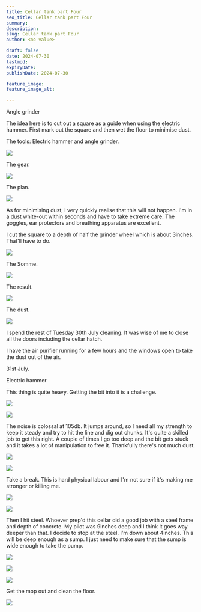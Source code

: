 ```yaml
---
title: Cellar tank part Four
seo_title: Cellar tank part Four
summary:
description:
slug: Cellar tank part Four
author: <no value>

draft: false
date: 2024-07-30
lastmod:
expiryDate:
publishDate: 2024-07-30

feature_image:
feature_image_alt:

---
```


Angle grinder

The idea here is to cut out a square as a guide when using the electric hammer. First mark out the square and then wet the floor to minimise dust. 

The tools: Electric hammer and angle grinder.

![](/images/0852.jpeg)

The gear.

![](/images/0854.jpeg)

The plan.

![](/images/0853.jpeg)

As for minimising dust, I very quickly realise that this will not happen. I'm in a dust white-out within seconds and have to take extreme care. The goggles, ear protectors and breathing apparatus are excellent.

I cut the square to a depth of half the grinder wheel which is about 3inches. That'll have to do.




![](/images/0858.jpeg)

The Somme.

![](/images/0859.jpeg)

The result.

![](/images/0860.jpeg)

The dust.

![](/images/0862.jpeg)

I spend the rest of Tuesday 30th July cleaning. It was wise of me to close all the doors including the cellar hatch.

I have the air purifier running for a few hours and the windows open to take the dust out of the air.

31st July.

Electric hammer

This thing is quite heavy. Getting the bit into it is a challenge.

![](/images/0863.jpeg)

![](/images/0865.jpeg)

The noise is colossal at 105db. It jumps around, so I need all my strength to keep it steady and try to hit the line and dig out chunks.
It's quite a skilled job to get this right. A couple of times I go too deep and the bit gets stuck and it takes a lot of manipulation to free it. 
Thankfully there's not much dust.


![](/images/0866.jpeg)

![](/images/0867.jpeg)

Take a break. This is hard physical labour and I'm not sure if it's making me stronger or killing me.

![](/images/0868.jpeg)


![](/images/0869.jpeg)

Then I hit steel. Whoever prep'd this cellar did a good job with a steel frame and depth of concrete. My pilot was 9inches deep and I think it goes way deeper than that. 
I decide to stop at the steel. I'm down about 4inches. This will be deep
enough as a sump. I just need to make sure that the sump is wide enough to take the pump.

![](/images/0870.jpeg)



![](/images/0871.jpeg)

![](/images/0874.jpeg)

Get the mop out and clean the floor.

![](/images/0876.jpeg)
